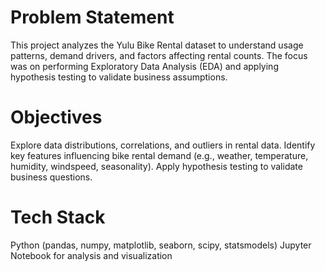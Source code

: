 # Problem Statement
This project analyzes the Yulu Bike Rental dataset to understand usage patterns, demand drivers, and factors affecting rental counts. 
The focus was on performing Exploratory Data Analysis (EDA) and applying hypothesis testing to validate business assumptions.

# Objectives
Explore data distributions, correlations, and outliers in rental data.
Identify key features influencing bike rental demand (e.g., weather, temperature, humidity, windspeed, seasonality).
Apply hypothesis testing to validate business questions.

# Tech Stack
Python (pandas, numpy, matplotlib, seaborn, scipy, statsmodels)
Jupyter Notebook for analysis and visualization
